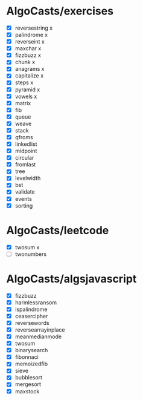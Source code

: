 # AlgoCasts/exercises

- [x] reversestring x
- [x] palindrome x
- [x] reverseint x
- [x] maxchar x
- [x] fizzbuzz x
- [x] chunk x
- [x] anagrams x
- [x] capitalize x
- [x] steps x
- [x] pyramid x
- [x] vowels x
- [x] matrix 
- [x] fib
- [x] queue
- [x] weave
- [x] stack
- [x] qfroms
- [x] linkedlist
- [x] midpoint
- [x] circular
- [x] fromlast
- [x] tree
- [x] levelwidth
- [x] bst
- [x] validate
- [x] events
- [x] sorting

# AlgoCasts/leetcode
- [x] twosum x
- [ ] twonumbers

# AlgoCasts/algsjavascript
- [x] fizzbuzz
- [x] harmlessransom
- [x] ispalindrome
- [x] ceasercipher
- [x] reversewords
- [x] reversearrayinplace
- [x] meanmedianmode
- [x] twosum
- [x] binarysearch
- [x] fibonnaci
- [x] memoizedfib
- [x] sieve 
- [x] bubblesort
- [x] mergesort
- [x] maxstock